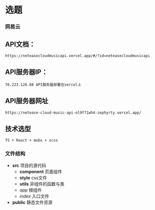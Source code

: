 # 选题
### 网易云

## API文档：
	https://neteasecloudmusicapi.vercel.app/#/?id=neteasecloudmusicapi

## API服务器IP：
	76.223.126.88 API服务器部署在vercel上

## API服务器网址
	https://netease-cloud-music-api-ol9f71wh4-zephyrty.vercel.app/

## 技术选型
	TS + React + mobx + scss

### 文件结构
- **src** 项目的源代码
	- **component** 页面组件
	- **style** css文件
	- **utils** 非组件的函数与类
	- *app* 根组件
	- *index* 入口文件
- **public** 静态文件资源
